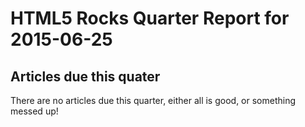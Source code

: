 HTML5 Rocks Quarter Report for 2015-06-25
=========================================

Articles due this quater
------------------------

There are no articles due this quarter, either all is good, or something messed up!

